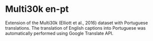 # Multi30k en-pt
Extension of the Multi30k (Elliott et al., 2016) dataset with Portuguese translations. The translation of English captions into Portuguese was automatically performed using Google Translate API.